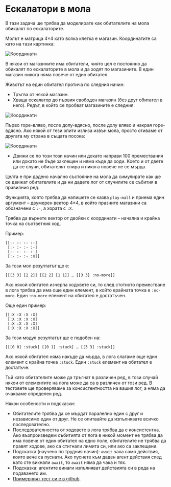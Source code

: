 # Ескалатори в мола

В тази задача ще трябва да моделирате как обитателите на мола обикалят по ескалаторите.

Молът е матрица 4×4 като всяка клетка е магазин. Координатите са като на тази картинка:

![Координати](https://raw.github.com/nelly-hateva/Clojure-homeworks/master/Homeworks/04/coordinates.png)

В някои от магазините има обитатели, чиято цел е постоянно да обикалят по ескалаторите в мола и да ходят по магазините. В един магазин никога няма повече от един обитател.

Животът на един обитател протича по следния начин:

* Тръгва от някой магазин.
* Хваща ескалатор до първия свободен магазин (без друг обитател в него). Редът, в който се пробват магазините е следния:

![Координати](https://raw.github.com/nelly-hateva/Clojure-homeworks/master/Homeworks/04/order-of-trying.png)

Първо горе-вляво, после долу-вдясно, после долу вляво и накрая горе-вдясно. Ако някой от тези опити излиза извън мола, просто отиваме от другата му страна в същата посока:

![Координати](https://raw.github.com/nelly-hateva/Clojure-homeworks/master/Homeworks/04/out-of-bounds.png)

* Движи се по този този начин или докато направи 100 премествания или докато не бъде заклещен и няма къде да ходи. Което и от двете да се случи, обитателят спира и никога повече не се мърда.

Целта е при дадено начално състояние на мола да симулирате как ще се движат обитателите и да ни дадете лог от случилите се събития в правилния ред.

Функцията, която трябва да напишете се казва `play-mall` и приема един
аргумент – двумерен вектор 4×4, в който празните магазини са обозначени
с `:-`, а хората с `:X`.

Трябва да върнете вектор от двойки с координати – начална и крайна точка на
съответния ход.

Пример:

    [[:- :- :- :-]
     [:- :- :- :-]
     [:- :- :- :-]
     [:- :- :- :X]]

За този мол резултатът ще е:

    [[[3 3] [2 2]] [[2 2] [1 1]] … [[3 3] :no-more]]

Ако някой обитател изчерпа ходовете си, то след стотното преместване в лога трябва да има още един елемент, в който крайната точка е `:no-more`. Един `:no-more` елемент на обитател е достатъчен.

Още един пример:

    [[:X :X :X :X]
     [:X :X :X :X]
     [:X :X :X :X]
     [:X :X :X :X]]

За този модул резултатът ще е подобен на:

    [[[0 0] :stuck] [[0 1] :stuck] … [[3 3] :stuck]]

Ако някой обитател няма накъде да мърда, в лога слагаме още един елемент с крайна точка `:stuck`. Един `:stuck` елемент на обитател е достатъче.

Тъй като обитателите може да тръгнат в различен ред, в този случай някои от елементите на лога може да са в различен от този ред. В тестовете ще проверяваме за консистентността на вашия лог, а няма да очакваме определен ред.

Някои особености и подсказки:

 * Обитателите трябва да се мърдат паралелно един с друг и независимо един от друг. Не се опитвайте да изпълнявате всичко последователно.
 * Последователността от ходовете в лога трябва да е консистентна. Ако възпроизведем събитията от лога в никой момент не трябва да има повече от един обитател на едно поле, обитателите не трябва да правят ходове, ако са стигнали лимита си, или ако са заклещени.
 * Подсказка (научено по трудния начин): `await` чака само действия, които вече са пуснати. Ако пуснете към даден агент действия след като сте викнали `await`, то `await` няма да чака и тях.
 * Подсказка: агентите винаги изпълняват действията си в реда на подаването им.
 * [Примерният тест си е в github](https://github.com/fmi/clojure-homework/blob/master/tasks/04/sample_test.clj).
